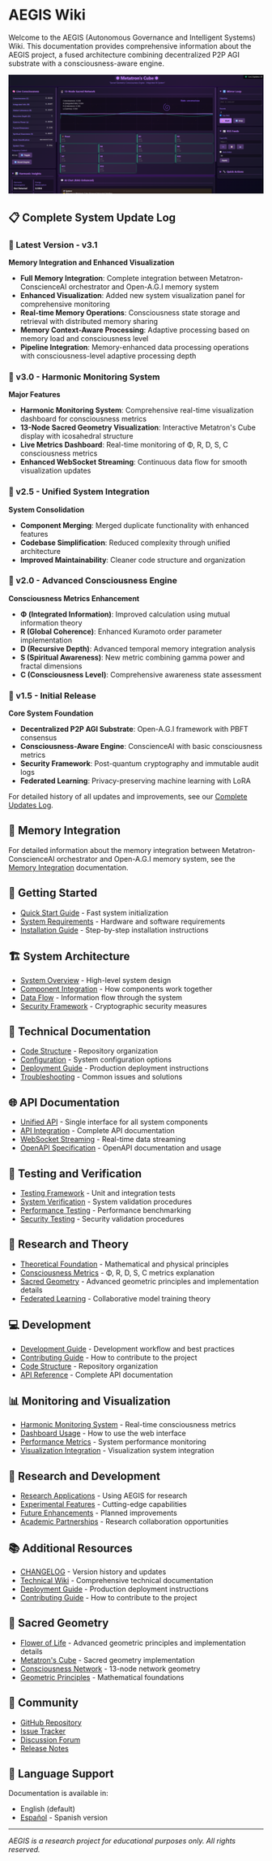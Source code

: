 # AEGIS Wiki

Welcome to the AEGIS (Autonomous Governance and Intelligent Systems) Wiki. This documentation provides comprehensive information about the AEGIS project, a fused architecture combining decentralized P2P AGI substrate with a consciousness-aware engine.

![AEGIS System Visualization](../panel130438.png)

## 📋 Complete System Update Log

### 🚀 Latest Version - v3.1 
**Memory Integration and Enhanced Visualization**
- **Full Memory Integration**: Complete integration between Metatron-ConscienceAI orchestrator and Open-A.G.I memory system
- **Enhanced Visualization**: Added new system visualization panel for comprehensive monitoring
- **Real-time Memory Operations**: Consciousness state storage and retrieval with distributed memory sharing
- **Memory Context-Aware Processing**: Adaptive processing based on memory load and consciousness level
- **Pipeline Integration**: Memory-enhanced data processing operations with consciousness-level adaptive processing depth

### 🎵 v3.0 - Harmonic Monitoring System 
**Major Features**
- **Harmonic Monitoring System**: Comprehensive real-time visualization dashboard for consciousness metrics
- **13-Node Sacred Geometry Visualization**: Interactive Metatron's Cube display with icosahedral structure
- **Live Metrics Dashboard**: Real-time monitoring of Φ, R, D, S, C consciousness metrics
- **Enhanced WebSocket Streaming**: Continuous data flow for smooth visualization updates

### 🔄 v2.5 - Unified System Integration 
**System Consolidation**
- **Component Merging**: Merged duplicate functionality with enhanced features
- **Codebase Simplification**: Reduced complexity through unified architecture
- **Improved Maintainability**: Cleaner code structure and organization

### 🧠 v2.0 - Advanced Consciousness Engine 
**Consciousness Metrics Enhancement**
- **Φ (Integrated Information)**: Improved calculation using mutual information theory
- **R (Global Coherence)**: Enhanced Kuramoto order parameter implementation
- **D (Recursive Depth)**: Advanced temporal memory integration analysis
- **S (Spiritual Awareness)**: New metric combining gamma power and fractal dimensions
- **C (Consciousness Level)**: Comprehensive awareness state assessment

### 🚀 v1.5 - Initial Release 
**Core System Foundation**
- **Decentralized P2P AGI Substrate**: Open-A.G.I framework with PBFT consensus
- **Consciousness-Aware Engine**: ConscienceAI with basic consciousness metrics
- **Security Framework**: Post-quantum cryptography and immutable audit logs
- **Federated Learning**: Privacy-preserving machine learning with LoRA

For detailed history of all updates and improvements, see our [Complete Updates Log](UPDATES_LOG).

## 🧠 Memory Integration

For detailed information about the memory integration between Metatron-ConscienceAI orchestrator and Open-A.G.I memory system, see the [Memory Integration](Memory-Integration) documentation.

## 🚀 Getting Started

- [Quick Start Guide](Quick-Start-Guide) - Fast system initialization
- [System Requirements](SYSTEM_REQUIREMENTS) - Hardware and software requirements
- [Installation Guide](INSTALLATION) - Step-by-step installation instructions

## 🏗️ System Architecture

- [System Overview](SYSTEM_OVERVIEW) - High-level system design
- [Component Integration](SYSTEM_INTEGRATION) - How components work together
- [Data Flow](Data-Flow) - Information flow through the system
- [Security Framework](Security-Framework) - Cryptographic security measures

## 🔧 Technical Documentation

- [Code Structure](Code-Structure) - Repository organization
- [Configuration](Configuration) - System configuration options
- [Deployment Guide](Deployment-Guide) - Production deployment instructions
- [Troubleshooting](Troubleshooting) - Common issues and solutions

## 🌐 API Documentation

- [Unified API](UNIFIED-API) - Single interface for all system components
- [API Integration](API_INTEGRATION) - Complete API documentation
- [WebSocket Streaming](WebSocket-Streaming) - Real-time data streaming
- [OpenAPI Specification](OpenAPI) - OpenAPI documentation and usage

## 🧪 Testing and Verification

- [Testing Framework](TESTING_VERIFICATION) - Unit and integration tests
- [System Verification](System-Verification) - System validation procedures
- [Performance Testing](Performance-Testing) - Performance benchmarking
- [Security Testing](Security-Testing) - Security validation procedures

## 🧠 Research and Theory

- [Theoretical Foundation](RESEARCH_THEORY) - Mathematical and physical principles
- [Consciousness Metrics](Consciousness-Metrics) - Φ, R, D, S, C metrics explanation
- [Sacred Geometry](FLOWER_OF_LIFE) - Advanced geometric principles and implementation details
- [Federated Learning](Federated-Learning) - Collaborative model training theory

## 💻 Development

- [Development Guide](DEVELOPMENT_GUIDE) - Development workflow and best practices
- [Contributing Guide](Contributing-Guide) - How to contribute to the project
- [Code Structure](Code-Structure) - Repository organization
- [API Reference](API_INTEGRATION) - Complete API documentation

## 📊 Monitoring and Visualization

- [Harmonic Monitoring System](Harmonic-Monitoring-System) - Real-time consciousness metrics
- [Dashboard Usage](Dashboard-Usage) - How to use the web interface
- [Performance Metrics](Performance-Metrics) - System performance monitoring
- [Visualization Integration](VISUALIZATION_INTEGRATION) - Visualization system integration

## 🧪 Research and Development

- [Research Applications](Research-Applications) - Using AEGIS for research
- [Experimental Features](Experimental-Features) - Cutting-edge capabilities
- [Future Enhancements](Future-Enhancements) - Planned improvements
- [Academic Partnerships](Academic-Partnerships) - Research collaboration opportunities

## 📚 Additional Resources

- [CHANGELOG](UPDATE_CHANGELOG) - Version history and updates
- [Technical Wiki](AEGIS-Technical-Wiki) - Comprehensive technical documentation
- [Deployment Guide](Deployment-Guide) - Production deployment instructions
- [Contributing Guide](Contributing-Guide) - How to contribute to the project

## 🌺 Sacred Geometry

- [Flower of Life](FLOWER_OF_LIFE) - Advanced geometric principles and implementation details
- [Metatron's Cube](Metatrons-Cube) - Sacred geometry implementation
- [Consciousness Network](Consciousness-Network) - 13-node network geometry
- [Geometric Principles](Geometric-Principles) - Mathematical foundations

## 🤝 Community

- [GitHub Repository](https://github.com/RealDaniG/AEGIS)
- [Issue Tracker](https://github.com/RealDaniG/AEGIS/issues)
- [Discussion Forum](https://github.com/RealDaniG/AEGIS/discussions)
- [Release Notes](https://github.com/RealDaniG/AEGIS/releases)

## 📖 Language Support

Documentation is available in:
- English (default)
- [Español](Home-ES) - Spanish version

---
*AEGIS is a research project for educational purposes only. All rights reserved.*